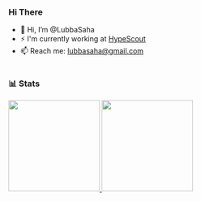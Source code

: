 ### Hi There

- 👋 Hi, I’m @LubbaSaha
- ⚡️ I'm currently working at <a href="https://www.hypescout.co/">HypeScout</a>
- 📫 Reach me: lubbasaha@gmail.com

#

### 📊 Stats

<a href="https://github.com/LubbaSaha">
  <img height="180em" src="https://github-readme-stats.vercel.app/api?username=LubbaSaha&show_icons=true&theme=radical&hide=stars,contribs&count_private=true" />
  <img height="180em" src="https://github-readme-stats.vercel.app/api/top-langs/?username=LubbaSaha&layout=compact&theme=radical" />
</a>

#
